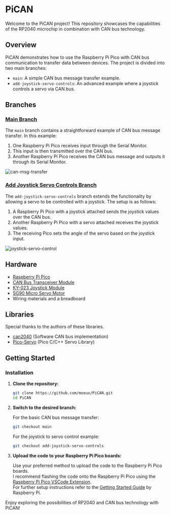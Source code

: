 # PiCAN

Welcome to the PiCAN project! This repository showcases the capabilities of the RP2040 microchip in combination with CAN bus technology.

## Overview

PiCAN demonstrates how to use the Raspberry Pi Pico with CAN bus communication to transfer data between devices. The project is divided into two main branches:
- `main`: A simple CAN bus message transfer example.
- `add-joystick-servo-controls`: An advanced example where a joystick controls a servo via CAN bus.

## Branches

### [Main Branch](https://github.com/moeux/PiCAN)

The `main` branch contains a straightforward example of CAN bus message transfer. In this example:
1. One Raspberry Pi Pico receives input through the Serial Monitor.
2. This input is then transmitted over the CAN bus.
3. Another Raspberry Pi Pico receives the CAN bus message and outputs it through its Serial Monitor.

![can-msg-transfer](https://github.com/user-attachments/assets/f758def9-36b1-4b01-b0f3-8c0d13aad8c2)

### [Add Joystick Servo Controls Branch](https://github.com/moeux/PiCAN/tree/add-joystick-servo-controls)

The `add-joystick-servo-controls` branch extends the functionality by allowing a servo to be controlled with a joystick. The setup is as follows:
1. A Raspberry Pi Pico with a joystick attached sends the joystick values over the CAN bus.
2. Another Raspberry Pi Pico with a servo attached receives the joystick values.
3. The receiving Pico sets the angle of the servo based on the joystick input.

![joystick-servo-control](https://github.com/user-attachments/assets/e4045800-73e8-4a96-861c-4c57c120c4da)

## Hardware
- [Raspberry Pi Pico](https://www.raspberrypi.com/products/raspberry-pi-pico/)
- [CAN Bus Transceiver Module](https://www.az-delivery.de/products/can-bus-module)
- [KY-023 Joystick Module](https://www.az-delivery.de/products/joystick-modul)
- [SG90 Micro Servo Motor](https://www.az-delivery.de/products/az-delivery-micro-servo-sg90)
- Wiring materials and a breadboard

## Libraries
Special thanks to the authors of these libraries.
- [can2040](https://github.com/KevinOConnor/can2040) (Software CAN bus implementation)
- [Pico-Servo](https://github.com/Thomas-Kleist/Pico-Servo) (Pico C/C++ Servo Library)

## Getting Started

### Installation

1. **Clone the repository:**

    ```bash
    git clone https://github.com/moeux/PiCAN.git
    cd PiCAN
    ```

2. **Switch to the desired branch:**

    For the basic CAN bus message transfer:
    ```bash
    git checkout main
    ```

    For the joystick to servo control example:
    ```bash
    git checkout add-joystick-servo-controls
    ```

3. **Upload the code to your Raspberry Pi Pico boards:**

    Use your preferred method to upload the code to the Raspberry Pi Pico boards. <br>
    I recommend flashing the code onto the Raspberry Pi Pico using the [Raspberry Pi Pico VSCode Extension](https://marketplace.visualstudio.com/items?itemName=raspberry-pi.raspberry-pi-pico). <br>
    For further setup instructions refer to the [Getting Started Guide](https://datasheets.raspberrypi.com/pico/getting-started-with-pico.pdf) by Raspberry Pi.

Enjoy exploring the possibilities of RP2040 and CAN bus technology with PiCAN!
